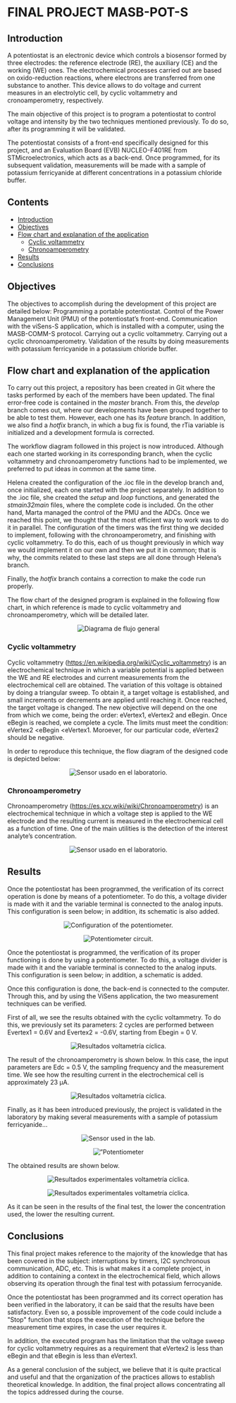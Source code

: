 # FINAL PROJECT MASB-POT-S
## Introduction

A potentiostat is an electronic device which controls a biosensor formed by three electrodes: the reference electrode (RE), the auxiliary (CE) and the working (WE) ones. The electrochemical processes carried out are based on oxido-reduction reactions, where electrons are transferred from one substance to another. This device allows to do voltage and current measures in an electrolytic cell, by cyclic voltammetry and cronoamperometry, respectively.

The main objective of this project is to program a potentiostat to control voltage and intensity by the two techniques mentioned previously. To do so, after its programming it will be validated.

The potentiostat consists of a front-end specifically designed for this project, and an Evaluation Board (EVB) NUCLEO-F401RE from STMicroelectronics, which acts as a back-end. Once programmed, for its subsequent validation, measurements will be made with a sample of potassium ferricyanide at different concentrations in a potassium chloride buffer.

## Contents 

- [Introduction](#introduction)
- [Objectives](#objectives)
- [Flow chart and explanation of the application](#flow-chart-and-explanation-of-the-application)
    - [Cyclic voltammetry](#Cyclic-voltammetry)
    - [Chronoamperometry](#chronoamperometry)
- [Results](#results)
- [Conclusions](#conclusions)

## Objectives

The objectives to accomplish during the development of this project are detailed below:
Programming a portable potentiostat.
Control of the Power Management Unit (PMU) of the potentiostat’s front-end.
Communication with the viSens-S application, which is installed with a computer, using the MASB-COMM-S protocol.
Carrying out a cyclic voltammetry.
Carrying out a cyclic chronoamperometry.
Validation of the results by doing measurements with potassium ferricyanide in a potassium chloride buffer.

## Flow chart and explanation of the application

To carry out this project, a repository has been created in Git where the tasks performed by each of the members have been updated. The final error-free code is contained in the *master* branch. From this, the *develop* branch comes out, where our developments have been grouped together to be able to test them. However, each one has its *feature* branch. In addition, we also find a *hotfix* branch, in which a bug fix is ​​found, the rTia variable is initialized and a development formula is corrected.

The workflow diagram followed in this project is now introduced. Although each one started working in its corresponding branch, when the cyclic voltammetry and chronoamperometry functions had to be implemented, we preferred to put ideas in common at the same time.

Helena created the configuration of the .ioc file in the develop branch and, once initialized, each one started with the project separately. In addition to the .ioc file, she created the *setup* and *loop* functions, and generated the *stmain32main* files, where the complete code is included. On the other hand, Marta managed the control of the PMU and the ADCs. Once we reached this point, we thought that the most efficient way to work was to do it in parallel. The configuration of the timers was the first thing we decided to implement, following with the chronoamperometry, and finishing with cyclic voltammetry. To do this, each of us thought previously in which way we would implement it on our own and then we put it in common; that is why, the commits related to these last steps are all done through Helena’s branch.

Finally, the  *hotfix* branch contains a correction to make the code run properly.

The flow chart of the designed program is explained in the following flow chart, in which reference is made to cyclic voltammetry and chronoamperometry, which will be detailed later.

<p align="center">
<img src="../assets/imgs/general_english.PNG"  alt="Diagrama de flujo general" />
</a>
</p>


### Cyclic voltammetry

Cyclic voltammetry (https://en.wikipedia.org/wiki/Cyclic_voltammetry) is an electrochemical technique in which a variable potential is applied between the WE and RE electrodes and current measurements from the electrochemical cell are obtained. The variation of this voltage is obtained by doing a triangular sweep. To obtain it, a target voltage is established, and small increments or decrements are applied until reaching it. Once reached, the target voltage is changed. The new objective will depend on the one from which we come, being the order: eVertex1, eVertex2 and eBegin. Once eBegin is reached, we complete a cycle. The limits must meet the condition: eVertex2 <eBegin <eVertex1. Moroever, for our particular code, eVertex2 should be negative.

In order to reproduce this technique, the flow diagram of the designed code is depicted below:

<p align="center">
<img src="Docs/assets/imgs/cv_flux_diagram.PNG"  alt="Sensor usado en el laboratorio." />
</a>
</p>


### Chronoamperometry

Chronoamperometry (https://es.xcv.wiki/wiki/Chronoamperometry) is an electrochemical technique in which a voltage step is applied to the WE electrode and the resulting current is measured in the electrochemical cell as a function of time. One of the main utilities is the detection of the interest analyte’s concentration.

<p align="center">
<img src="Docs/assets/imgs/ca_flux_diagram.PNG"  alt="Sensor usado en el laboratorio." />
</a>
</p>


## Results

Once the potentiostat has been programmed, the verification of its correct operation is done by means of a potentiometer. To do this, a voltage divider is made with it and the variable terminal is connected to the analog inputs. This configuration is seen below; in addition, its schematic is also added.

<p align="center">
<img src="Docs/assets/imgs/placa.png"  alt="Configuration of the potentiometer." />
</a>
</p>


<p align="center">
<img src="Docs/assets/imgs/circuito.png"  alt="Potentiometer circuit." />
</a>
</p>



Once the potentiostat is programmed, the verification of its proper functioning is done by using a potentiometer. To do this, a voltage divider is made with it and the variable terminal is connected to the analog inputs. This configuration is seen below; in addition, a schematic is added.

Once this configuration is done, the back-end is connected to the computer. Through this, and by using the ViSens application, the two measurement techniques can be verified.

First of all, we see the results obtained with the cyclic voltammetry. To do this, we previously set its parameters: 2 cycles are performed between Evertex1 = 0.6V and Evertex2 = -0.6V, starting from Ebegin = 0 V.

<p align="center">
<img src="Docs/assets/imgs/volta.PNG"  alt="Resultados voltametría cíclica." />
</a>
</p>


The result of the chronoamperometry is shown below. In this case, the input parameters are Edc = 0.5 V, the sampling frequency and the measurement time. We see how the resulting current in the electrochemical cell is approximately 23 μA.

<p align="center">
<img src="Docs/assets/imgs/crono.PNG"  alt="Resultados voltametría cíclica." />
</a>
</p>



Finally, as it has been introduced previously, the project is validated in the laboratory by making several measurements with a sample of potassium ferricyanide…


<p align="center">
<img src="Docs/assets/imgs/sensor.png"  alt="Sensor used in the lab." />
</a>
</p>

<p align="center">
<img src="Docs/assets/imgs/lab.png"  alt=”Potentiometer configuration for the verification." />
</a>
</p>


The obtained results are shown below.


<p align="center">
<img src="Docs/assets/imgs/resultado_CA.PNG"  alt="Resultados experimentales voltametría cíclica." />
</a>
</p>


<p align="center">
<img src="Docs/assets/imgs/CV_results.PNG"  alt="Resultados experimentales voltametría cíclica." />
</a>
</p>


As it can be seen in the results of the final test, the lower the concentration used, the lower the resulting current.


## Conclusions

This final project makes reference to the majority of the knowledge that has been covered in the subject: interruptions by timers, I2C synchronous communication, ADC, etc. This is what makes it a complete project, in addition to containing a context in the electrochemical field, which allows observing its operation through the final test with potassium ferrocyanide.

Once the potentiostat has been programmed and its correct operation has been verified in the laboratory, it can be said that the results have been satisfactory. Even so, a possible improvement of the code could include a "Stop" function that stops the execution of the technique before the measurement time expires, in case the user requires it.

In addition, the executed program has the limitation that the voltage sweep for cyclic voltammetry requires as a requirement that eVertex2 is less than eBegin and that eBegin is less than eVertex1.

As a general conclusion of the subject, we believe that it is quite practical and useful and that the organization of the practices allows to establish theoretical knowledge. In addition, the final project allows concentrating all the topics addressed during the course.


